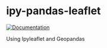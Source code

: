 # ipy-pandas-leaflet

[![Documentation](http://readthedocs.org/projects/ipyleaflet/badge/?version=latest)](https://ipyleaflet.readthedocs.io/en/latest/?badge=latest)


Using Ipyleaflet and Geopandas



